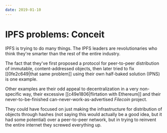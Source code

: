 ```yaml
---
date: 2019-01-10
---
```


# IPFS problems: Conceit

IPFS is trying to do many things. The IPFS leaders are revolutionaries who think they're smarter than the rest of the entire industry.

The fact that they've first proposed a protocol for peer-to-peer distribution of immutable, content-addressed objects, then later tried to fix [[0fe2c649|that same problem]] using their own half-baked solution (IPNS) is one example.

Other examples are their odd appeal to decentralization in a very non-specific way, their excessive [[c49e1806|flirtation with Ethereum]] and their never-to-be-finished can-never-work-as-advertised _Filecoin_ project.

They could have focused on just making the infrastructure for distribution of objects through hashes (not saying this would actually be a good idea, but it had some potential) over a peer-to-peer network, but in trying to reinvent the entire internet they screwed everything up.
